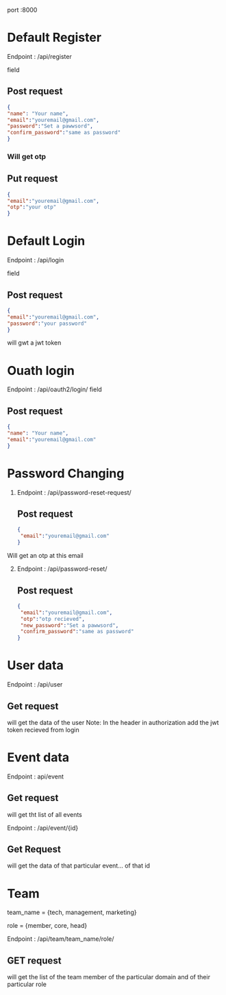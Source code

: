 port :8000


# Default Register
Endpoint : /api/register

field 
## Post request
``` json
{
"name": "Your name",
"email":"youremail@gmail.com",
"password":"Set a pawwsord",
"confirm_password":"same as password"
}
```
### Will get otp 
## Put request
``` json
{
"email":"youremail@gmail.com",
"otp":"your otp"
}
```
# Default Login
Endpoint : /api/login

field 
## Post request
```json
{
"email":"youremail@gmail.com",
"password":"your password"
}
```
will gwt a jwt token
# Ouath login
Endpoint : /api/oauth2/login/
field 
## Post request
```json
{
"name": "Your name",
"email":"youremail@gmail.com"
}
```

# Password Changing
1. Endpoint : /api/password-reset-request/
   ## Post request
   ``` json
   {
    "email":"youremail@gmail.com"
   }
   ```
  Will get an otp at this email 

2. Endpoint : /api/password-reset/

   ## Post request
   ``` json
   {
    "email":"youremail@gmail.com",
    "otp":"otp recieved",
    "new_password":"Set a pawwsord",
    "confirm_password":"same as password"
   }
   ```

# User data 
Endpoint : /api/user

## Get request
will get the data of the user 
Note: In the header in authorization add the jwt token recieved from login


# Event data 
Endpoint : api/event

## Get request
will get tht list of all events 


Endpoint : /api/event/{id}
## Get Request
will get the data of that particular event... of that id 

# Team 
team_name = {tech, management, marketing}


role = {member, core, head}


Endpoint : /api/team/team_name/role/

## GET request 
will get the list of the team member of the particular domain and of their particular role 
